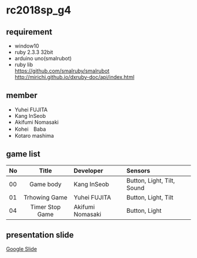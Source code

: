 ﻿# rc2018sp_g4
## requirement  
* window10  
* ruby 2.3.3 32bit  
* arduino uno(smalrubot)  
* ruby lib  
    https://github.com/smalruby/smalrubot  
    http://mirichi.github.io/dxruby-doc/api/index.html  
  
  
  
## member  
- Yuhei FUJITA
- Kang InSeob  
- Akifumi Nomasaki
- Kohei　Baba
- Kotaro mashima

## game list

|No|Title|Developer|Sensors|
|:---|:---:|:---|:---|
|00|Game body|Kang InSeob|Button, Light, Tilt, Sound|
|01|Trhowing Game|Yuhei FUJITA|Button, Light, Tilt|
|04|Timer Stop Game|Akifumi Nomasaki|Button, Light|

## presentation slide
[Google Slide](https://docs.google.com/presentation/d/1p0748L1SLh66EKmGwSON5x-Q-BQFHn-KN-KDgLmBP8k/edit?usp=sharing)
